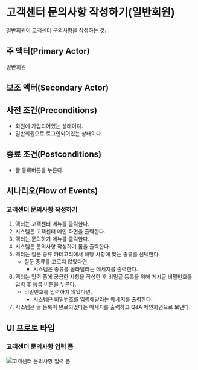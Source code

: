 # 고객센터 문의사항 작성하기(일반회원)

일반회원이 고객센터 문의사항을 작성하는 것.

## 주 액터(Primary Actor)

일반회원

## 보조 액터(Secondary Actor)

## 사전 조건(Preconditions)

- 회원에 가입되어있는 상태이다.
- 일반회원으로 로그인되어있는 상태이다.

## 종료 조건(Postconditions)

- 글 등록버튼을 누른다.

## 시나리오(Flow of Events)

### 고객센터 문의사항 작성하기

1. 액터는 고객센터 메뉴를 클릭한다.
2. 시스템은 고객센터 메인 화면을 출력한다.
3. 액터는 문의하기 메뉴를 클릭한다.
4. 시스템은 문의사항 작성하기 폼을 출력한다.
5. 액터는 질문 종류 카테고리에서 해당 사항에 맞는 종류를 선택한다.
    - 질문 종류를 고르지 않았다면,
        - 시스템은 종류를 골라달라는 메세지를 출력한다.
6. 액터는 입력 폼에 궁금한 사항을 작성한 후 비밀글 등록을 위해 게시글 비밀번호를 입력 후 등록 버튼을 누른다.
    - 비밀번호를 입력하지 않았다면,
        - 시스템은 비밀번호를 입력해달라는 메세지를 출력한다.
7. 시스템은 글 등록이 완료되었다는 메세지를 출력하고 Q&A 메인화면으로 보낸다.

## UI 프로토 타입

### 고객센터 문의사항 입력 폼
![고객센터 문의사항 입력 폼](./images/Q&A.PNG)
